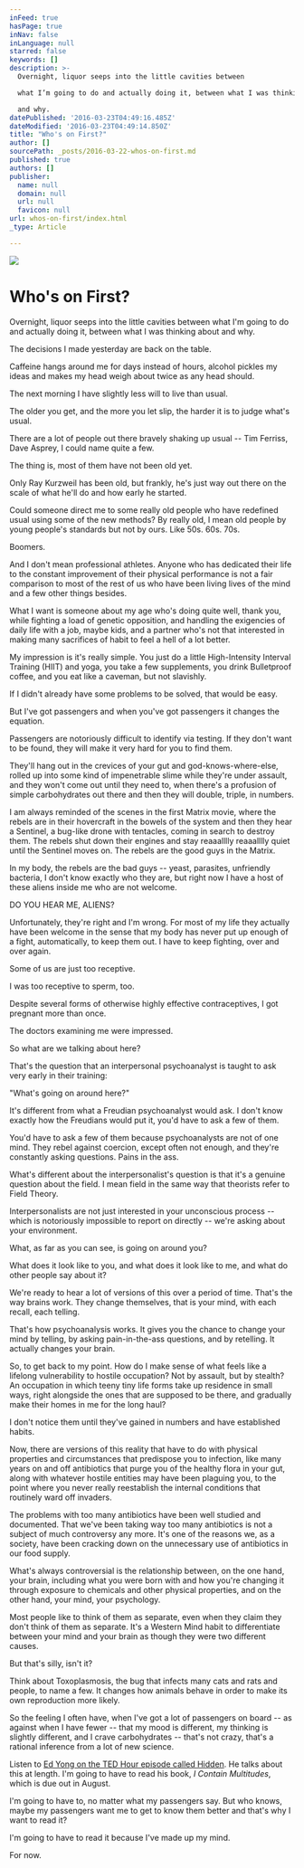 ```yaml
---
inFeed: true
hasPage: true
inNav: false
inLanguage: null
starred: false
keywords: []
description: >-
  Overnight, liquor seeps into the little cavities between

  what I’m going to do and actually doing it, between what I was thinking about

  and why.
datePublished: '2016-03-23T04:49:16.485Z'
dateModified: '2016-03-23T04:49:14.850Z'
title: "Who's on First?"
author: []
sourcePath: _posts/2016-03-22-whos-on-first.md
published: true
authors: []
publisher:
  name: null
  domain: null
  url: null
  favicon: null
url: whos-on-first/index.html
_type: Article

---
```

![](https://the-grid-user-content.s3-us-west-2.amazonaws.com/4869d0b9-ad74-43cb-a3bd-2606c7a36355.jpg)

# Who's on First?

Overnight, liquor seeps into the little cavities between
what I'm going to do and actually doing it, between what I was thinking about
and why.

The decisions I made yesterday are back on the table.

Caffeine hangs around me for days instead of hours, alcohol pickles my ideas and makes my head weigh
about twice as any head should. 

The next morning I have slightly less will to live than
usual.

The older you get, and the more you let slip, the harder it
is to judge what's usual.

There are a lot of people out there bravely shaking up usual
-- Tim Ferriss, Dave Asprey, I could name quite a few.

The thing is, most of them have not been old yet.

Only Ray Kurzweil has been old, but frankly, he's just way
out there on the scale of what he'll do and how early he started.

Could someone direct me to some really old people who have
redefined usual using some of the new methods? By really old, I mean old people
by young people's standards but not by ours. Like 50s. 60s. 70s.

Boomers.

And I don't mean professional athletes. Anyone who has
dedicated their life to the constant improvement of their physical performance
is not a fair comparison to most of the rest of us who have been living lives
of the mind and a few other things besides.

What I want is someone about my age who's doing quite well,
thank you, while fighting a load of genetic opposition, and handling the
exigencies of daily life with a job, maybe kids, and a partner who's not that
interested in making many sacrifices of habit to feel a hell of a lot better.

My impression is it's really simple. You just do a little High-Intensity Interval Training (HIIT) and yoga, you take a few supplements, you drink Bulletproof
coffee, and you eat like a caveman, but not slavishly.

If I didn't already have some problems to be solved, that
would be easy.

But I've got passengers and when you've got passengers it changes the equation.

Passengers are notoriously difficult to identify via
testing. If they don't want to be found, they will make it very hard for you to
find them. 

They'll hang out in the crevices of your gut and
god-knows-where-else, rolled up into some kind of impenetrable slime while
they're under assault, and they won't come out until they need to, when there's
a profusion of simple carbohydrates out there and then they will double,
triple, in numbers.

I am always reminded of the scenes in the first Matrix
movie, where the rebels are in their hovercraft in the bowels of the system
and then they hear a Sentinel, a bug-like drone with tentacles, coming in search
to destroy them. The rebels shut down their engines and stay
reaaalllly reaaalllly quiet until the Sentinel moves on. The rebels are the
good guys in the Matrix.

In my body, the rebels are the bad guys -- yeast, parasites,
unfriendly bacteria, I don't know exactly who they are, but right now I have a host of these aliens inside me who are not welcome.

DO YOU HEAR ME, ALIENS?

Unfortunately, they're right and I'm wrong. For most of my life they actually have been
welcome in the sense that my body has never put up enough of a fight, automatically, to keep them out. I have to keep fighting, over and over again.

Some of us are just too receptive.

I was too receptive to sperm, too.

Despite several forms of otherwise highly effective
contraceptives, I got pregnant more than once.

The doctors examining me were impressed.

So what are we talking about here?

That's the question that an interpersonal psychoanalyst is
taught to ask very early in their training:

"What's going on around here?"

It's different from what a Freudian psychoanalyst would ask.
I don't know exactly how the Freudians would put it, you'd have to ask a few of
them.

You'd have to ask a few of them because psychoanalysts are
not of one mind. They rebel against coercion, except often not enough, and
they're constantly asking questions. Pains in the ass.

What's different about the interpersonalist's question is
that it's a genuine question about the field. I mean field in the same way that theorists refer to Field Theory.

Interpersonalists are not just interested in your unconscious process --
which is notoriously impossible to report on directly -- we're asking about your
environment.

What, as far as you can see, is going on around you?

What does it look like to you, and what does it look like to
me, and what do other people say about it?

We're ready to hear a lot of versions of this over a period
of time. That's the way brains work. They change themselves, that is your mind, with
each recall, each telling.

That's how psychoanalysis works. It gives you the chance to
change your mind by telling, by asking pain-in-the-ass questions, and by retelling.
It actually changes your brain.

So, to get back to my point. How do I make sense of what
feels like a lifelong vulnerability to hostile occupation? Not by assault, but
by stealth? An occupation in which teeny tiny life forms take up residence in small ways, right alongside the ones that are supposed to be there, and
gradually make their homes in me for the long haul?

I don't notice them until they've gained in numbers and have
established habits.

Now, there are versions of this reality that have to do with
physical properties and circumstances that predispose you to infection, like
many years on and off antibiotics that purge you of the healthy flora in your
gut, along with whatever hostile entities may have been plaguing you, to the point
where you never really reestablish the internal conditions that routinely ward
off invaders.

The problems with too many antibiotics have been well studied and documented. That we've been taking way too many antibiotics is not a
subject of much controversy any more. It's one of the reasons we, as a society, have been
cracking down on the unnecessary use of antibiotics in our food supply.

What's always controversial is the relationship between, on
the one hand, your brain, including what you were born with and how you're
changing it through exposure to chemicals and other physical properties, and on
the other hand, your mind, your psychology.

Most people like to think of them as separate, even when
they claim they don't think of them as separate. It's a Western Mind habit to
differentiate between your mind and your brain as though they were two
different causes.

But that's silly, isn't it?

Think about Toxoplasmosis, the bug that infects many cats
and rats and people, to name a few. It changes how animals behave in order to
make its own reproduction more likely.

So the feeling I often have, when I've got a lot of
passengers on board -- as against when I have fewer -- that my mood is different,
my thinking is slightly different, and I crave carbohydrates -- that's not
crazy, that's a rational inference from a lot of new science.

Listen to [Ed Yong on the TED Hour episode called
Hidden][0]. He talks about this at
length. I'm going to have to read his
book, _I Contain Multitudes_, which is due out in August. 

I'm going to have to, no matter what my passengers say. But
who knows, maybe my passengers want me to get to know them better and that's why I want to read it?

I'm going to have to read it because I've made up my mind.

For now.

[0]: http://www.npr.org/programs/ted-radio-hour/470514031/hidden
